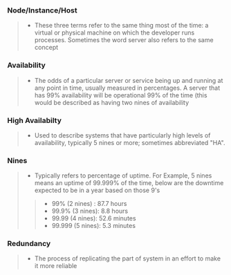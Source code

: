 ### Node/Instance/Host
> - These three terms refer to the same thing most of the time: a virtual or
  physical machine on which the developer runs processes. Sometimes the word server also refers to the same concept


### Availability
> - The odds of a particular server or service being up and running at any point
  in time, usually measured in percentages. A server that has 99% availability
  will be operational 99% of the time (this would be described as having two nines of availability

### High Availabilty
> - Used to describe systems that have particularly high levels of availability,
  typically 5 nines or more; sometimes abbreviated "HA".

### Nines
> - Typically refers to percentage of uptime. For Example, 5 nines means an uptime of 99.999% of the time, below are the downtime expected to be in a year based on those 9's
>> - 99% (2 nines) : 87.7 hours
>> - 99.9% (3 nines): 8.8 hours
>> - 99.99 (4 nines): 52.6 minutes
>> - 99.999 (5 nines): 5.3 minutes

### Redundancy
> - The process of replicating the part of system in an effort to make it more reliable
